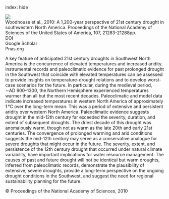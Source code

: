 index: hide

<div class="Citation">
    <div class="Citation-thumb CitationThumb-linked"  data-href="https://doi.org/10.1073/pnas.0911197107">
      <img src="https://static.claimspace.cloud/climate-study-static/refs/thumbs/5/Woodhouse_et_al_2010-thumb.png" />
    </div>

  <div class="Citation-body">
    <div class="Citation-text">Woodhouse et al., 2010: A 1,200-year perspective of 21st century drought in southwestern North America. <span class="Article-journal">Proceedings of the National Academy of Sciences of the United States of America, </span><span class="Article-volume">107, </span>21283-21288pp.</div>
    <div class="Citation-links">
      <div class="CitationLink" data-href="https://doi.org/10.1073/pnas.0911197107">
        <div class="CitationLink-icon CitationLink-Doi"></div>
        <div class="CitationLink-text">DOI</div>
      </div>
      <div class="CitationLink" data-href="https://scholar.google.com/scholar?q=10.1073/pnas.0911197107">
        <div class="CitationLink-icon CitationLink-Scholar"></div>
        <div class="CitationLink-text">Google Scholar</div>
      </div>
      <div class="CitationLink" data-href="http://www.pnas.org/content/107/50/21283.abstract">
        <div class="CitationLink-icon CitationLink-Publisher"></div>
        <div class="CitationLink-text">Pnas.org</div>
      </div>
    </div>
  </div>
</div>

A key feature of anticipated 21st century droughts in Southwest North America is the concurrence of elevated temperatures and increased aridity. Instrumental records and paleoclimatic evidence for past prolonged drought in the Southwest that coincide with elevated temperatures can be assessed to provide insights on temperature-drought relations and to develop worst-case scenarios for the future. In particular, during the medieval period, ∼AD 900–1300, the Northern Hemisphere experienced temperatures warmer than all but the most recent decades. Paleoclimatic and model data indicate increased temperatures in western North America of approximately 1 °C over the long-term mean. This was a period of extensive and persistent aridity over western North America. Paleoclimatic evidence suggests drought in the mid-12th century far exceeded the severity, duration, and extent of subsequent droughts. The driest decade of this drought was anomalously warm, though not as warm as the late 20th and early 21st centuries. The convergence of prolonged warming and arid conditions suggests the mid-12th century may serve as a conservative analogue for severe droughts that might occur in the future. The severity, extent, and persistence of the 12th century drought that occurred under natural climate variability, have important implications for water resource management. The causes of past and future drought will not be identical but warm droughts, inferred from paleoclimatic records, demonstrate the plausibility of extensive, severe droughts, provide a long-term perspective on the ongoing drought conditions in the Southwest, and suggest the need for regional sustainability planning for the future.

<div class="Citation-copy">
&copy; Proceedings of the National Academy of Sciences, 2010
</div>